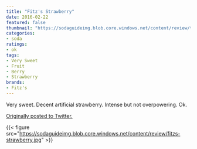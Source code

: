 ```yaml
---
title: "Fitz's Strawberry"
date: 2016-02-22
featured: false
thumbnail: "https://sodaguideimg.blob.core.windows.net/content/review/thumbs/fitzs-strawberry.jpg"
categories:
- soda
ratings:
- ok
tags:
- Very Sweet
- Fruit
- Berry
- Strawberry
brands:
- Fitz's
---
```


Very sweet. Decent artificial strawberry. Intense but not overpowering. Ok.

[Originally posted to Twitter.](https://twitter.com/Cavorter/status/701803727506702336)

{{< figure src="https://sodaguideimg.blob.core.windows.net/content/review/fitzs-strawberry.jpg" >}}
